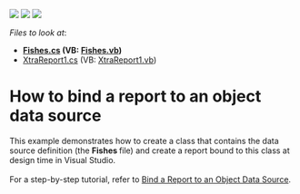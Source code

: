 <!-- default badges list -->
![](https://img.shields.io/endpoint?url=https://codecentral.devexpress.com/api/v1/VersionRange/128598631/19.2.3%2B)
[![](https://img.shields.io/badge/Open_in_DevExpress_Support_Center-FF7200?style=flat-square&logo=DevExpress&logoColor=white)](https://supportcenter.devexpress.com/ticket/details/T615761)
[![](https://img.shields.io/badge/📖_How_to_use_DevExpress_Examples-e9f6fc?style=flat-square)](https://docs.devexpress.com/GeneralInformation/403183)
<!-- default badges end -->
<!-- default file list -->
*Files to look at*:

* **[Fishes.cs](./CS/Reporting_how-to-bind-a-report-to-an-object-data-source-t615761/Fishes.cs) (VB: [Fishes.vb](./VB/Reporting_how-to-bind-a-report-to-an-object-data-source-t615761/Fishes.vb))**
* [XtraReport1.cs](./CS/Reporting_how-to-bind-a-report-to-an-object-data-source-t615761/XtraReport1.cs) (VB: [XtraReport1.vb](./VB/Reporting_how-to-bind-a-report-to-an-object-data-source-t615761/XtraReport1.vb))
<!-- default file list end -->
# How to bind a report to an object data source


This example demonstrates how to create a class that contains the data source definition (the <strong>Fishes </strong>file) and create a report bound to this class at design time in Visual Studio.<br><br>For a step-by-step tutorial, refer to <a href="https://documentation.devexpress.com/XtraReports/17784/Creating-Reports-in-Visual-Studio/Detailed-Guide-to-DevExpress-Reporting/Providing-Data-to-Reports/Tutorials-and-Code-Examples/Bind-a-Report-to-an-Object-Data-Source">Bind a Report to an Object Data Source</a>.

<br/>



